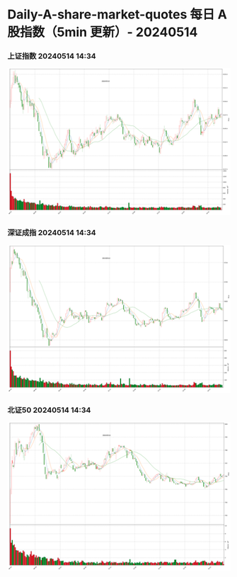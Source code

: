 
# Daily-A-share-market-quotes 每日 A 股指数（5min 更新）- 20240514

### 上证指数 20240514 14:34
![](./fig/2024/5/20240514-sh000001.png)

### 深证成指 20240514 14:34
![](./fig/2024/5/20240514-sz399001.png)

### 北证50 20240514 14:34
![](./fig/2024/5/20240514-bj899050.png)
